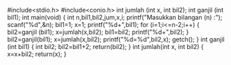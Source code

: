 #include<stdio.h>
#include<conio.h>
int jumlah (int x, int bil2);
int ganjil (int bil1);
int main(void)
{
    int n,bil1,bil2,jum,x,i;
    printf("Masukkan bilangan (n) :");
    scanf("%d",&n);
    bil1=1;
    x=1;
    printf("%d+",bil1);
    for (i=1;i<=n-2;i++)
    {
        bil2=ganjil (bil1);
        x=jumlah(x,bil2);
        bil1=bil2;
        printf("%d+",bil2);
    }
    bil2=ganjil(bil1);
    x=jumlah(x,bil2);
    printf("%d=%d",bil2,x);
    getch();
}
int ganjil (int bil1)
{
    int bil2;
    bil2=bil1+2;
    return(bil2);
}
int jumlah(int x, int bil2)
{
    x=x+bil2;
    return(x);
}
